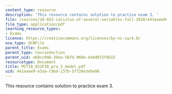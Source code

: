```yaml
---
content_type: resource
description: 'This resource contains solution to practice exam 3. '
file: /courses/18-022-calculus-of-several-variables-fall-2010/441eaee9e3aac9bd137b5f728e3ebe98_MIT18_022F10_pra_3_model.pdf
file_type: application/pdf
learning_resource_types:
- Exams
license: https://creativecommons.org/licenses/by-nc-sa/4.0/
ocw_type: OCWFile
parent_title: Exams
parent_type: CourseSection
parent_uid: a68cc946-3bba-56fd-960e-e4dd072fdb15
resourcetype: Document
title: MIT18_022F10_pra_3_model.pdf
uid: 441eaee9-e3aa-c9bd-137b-5f728e3ebe98
---
```

This resource contains solution to practice exam 3. 